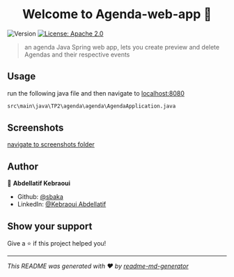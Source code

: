 <h1 align="center">Welcome to Agenda-web-app 👋</h1>
<p>
  <img alt="Version" src="https://img.shields.io/badge/version-1-blue.svg?cacheSeconds=2592000" />
  <a href="#" target="_blank">
    <img alt="License: Apache 2.0" src="https://img.shields.io/badge/License-Apache 2.0-yellow.svg" />
  </a>
</p>

> an agenda Java Spring web app, lets you create preview and delete Agendas and their respective events

## Usage

run the following java file and then navigate to [localhost:8080](http://localhost:8080/agenda)

```sh
src\main\java\TP2\agenda\agenda\AgendaApplication.java
```

## Screenshots

[navigate to screenshots folder](https://github.com/sbaka/Agenda-web-app/blob/main/screenshots)

## Author

👤 **Abdellatif Kebraoui**

- Github: [@sbaka](https://github.com/sbaka)
- LinkedIn: [@Kebraoui Abdellatif](https://linkedin.com/in/Kebraoui)

## Show your support

Give a ⭐️ if this project helped you!

---

_This README was generated with ❤️ by [readme-md-generator](https://github.com/kefranabg/readme-md-generator)_
